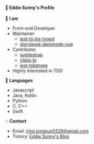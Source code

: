 #### :rainbow: Eddie Sunny's Profile

:eyes: **I am**
- Front-end Developer
- Maintainer
    - [jest-to-be-typed](https://github.com/eddie0329/jest-to-be-typed)
    - [storybook-darkmode-vue](https://github.com/eddie0329/storybook-darkmode-vue)
- Contributor
    - [svetlestrap](https://github.com/bestguy/sveltestrap)
    - [vitejs-kr](https://github.com/vitejs-kr/vitejs-kr.github.io)
    - [jest-tobetype](https://github.com/abritinthebay/jest-tobetype)
- Highly interested in TDD

:orange_book: **Languages**
- Javascript
- Java, Kotlin
- Python
- C, C++
- Swift

:bulb: **Contact**
- Email: [choi.jongsun0329@gmail.com](https://mail.google.com/mail/u/0/?view=cm&fs=1&tf=1&source=mailto&to=choi.jongsun0329@gmail.com)
- Tistory: [Eddie Sunny's Blog](https://eddie-sunny.tistory.com/)

